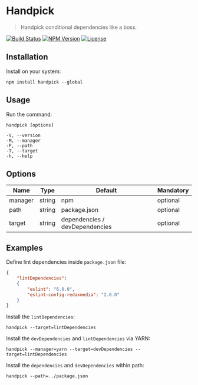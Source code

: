 Handpick
========

> Handpick conditional dependencies like a boss.

[![Build Status](https://img.shields.io/travis/redaxmedia/handpick.svg)](https://travis-ci.org/redaxmedia/handpick)
[![NPM Version](https://img.shields.io/npm/v/handpick.svg)](https://npmjs.com/package/handpick)
[![License](https://img.shields.io/npm/l/handpick.svg)](https://npmjs.com/package/handpick)


Installation
------------

Install on your system:

```
npm install handpick --global
```


Usage
-----

Run the command:

```
handpick [options]

-V, --version
-M, --manager
-P, --path
-T, --target
-h, --help
```


Options
-------

| Name    | Type    | Default                        | Mandatory |
|---------|---------|--------------------------------|-----------|
| manager | string  | npm                            | optional  |
| path    | string  | package.json                   | optional  |
| target  | string  | dependencies / devDependencies | optional  |


Examples
--------

Define lint dependencies inside `package.json` file:

```json
{
	"lintDependencies":
	{
		"eslint": "6.0.0",
		"eslint-config-redaxmedia": "2.0.0"
	}
}
```

Install the `lintDependencies`:

```
handpick --target=lintDependencies
```

Install the `devDependencies` and `lintDependencies` via YARN:

```
handpick --manager=yarn --target=devDependencies --target=lintDependencies
```

Install the `dependencies` and `devDependencies` within path:

```
handpick --path=../package.json
```
